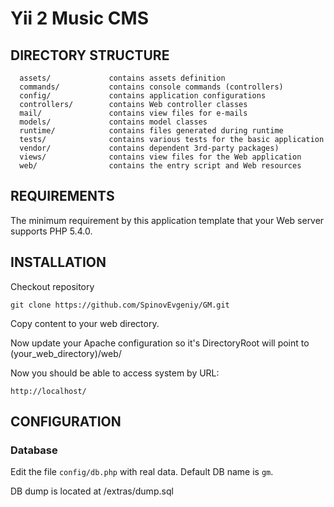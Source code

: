 Yii 2 Music CMS
================================

DIRECTORY STRUCTURE
-------------------

      assets/             contains assets definition
      commands/           contains console commands (controllers)
      config/             contains application configurations
      controllers/        contains Web controller classes
      mail/               contains view files for e-mails
      models/             contains model classes
      runtime/            contains files generated during runtime
      tests/              contains various tests for the basic application
      vendor/             contains dependent 3rd-party packages)
      views/              contains view files for the Web application
      web/                contains the entry script and Web resources



REQUIREMENTS
------------

The minimum requirement by this application template that your Web server supports PHP 5.4.0.


INSTALLATION
------------

Checkout repository 

~~~
git clone https://github.com/SpinovEvgeniy/GM.git
~~~

Copy content to your web directory.

Now update your Apache configuration so it's DirectoryRoot will point to (your_web_directory)/web/

Now you should be able to access system by URL:

~~~
http://localhost/
~~~



CONFIGURATION
-------------

### Database

Edit the file `config/db.php` with real data. Default DB name is `gm`.

DB dump is located at /extras/dump.sql


